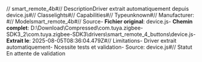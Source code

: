 // smart_remote_4b#// DescriptionDriver extrait automatiquement depuis device.js#// Classelights#// Capabilities#// Typeunknown#// Manufacturer: #// Modelsmart_remote_4b#// Source- **Fichier original**: device.js- **Chemin complet**: D:\Download\Compressed\com.tuya.zigbee-SDK3_2\com.tuya.zigbee-SDK3\drivers\smart_remote_4_buttons\device.js- **Extrait le**: 2025-08-05T08:36:04.479Z#// Limitations- Driver extrait automatiquement- Ncessite tests et validation- Source: device.js#// Statut En attente de validation